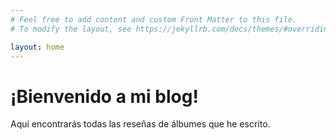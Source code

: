 ```yaml
---
# Feel free to add content and custom Front Matter to this file.
# To modify the layout, see https://jekyllrb.com/docs/themes/#overriding-theme-defaults

layout: home
---
```

# ¡Bienvenido a mi blog!
Aquí encontrarás todas las reseñas de álbumes que he escrito.